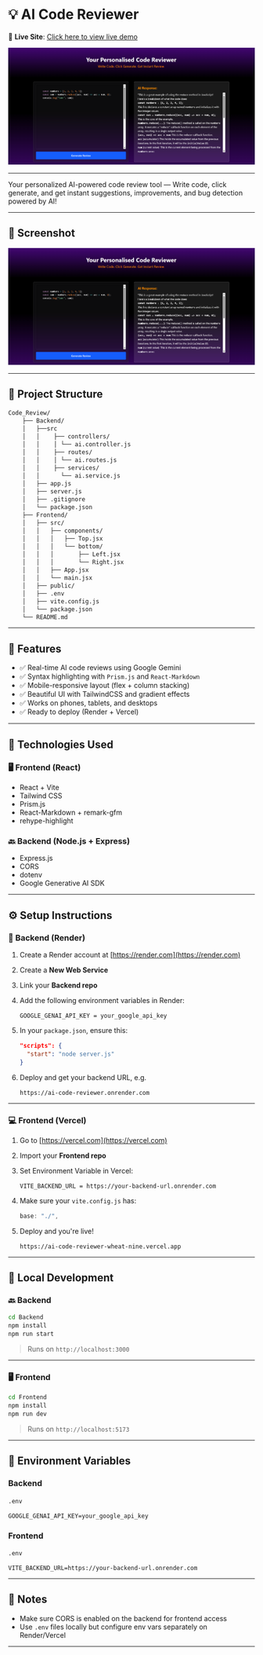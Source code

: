 # 💡 AI Code Reviewer

🔗 **Live Site**: [Click here to view live demo](https://ai-code-reviewer-wheat-nine.vercel.app)
<p align="center">
  <img src="./app-preview.png" alt="App Screenshot" width="700"/>
</p>

---

Your personalized AI-powered code review tool — Write code, click generate, and get instant suggestions, improvements, and bug detection powered by AI!

---

## 📸 Screenshot

![Screenshot of Code Review App](./app-preview.png)

---

## 📁 Project Structure

```
Code_Review/
    ├── Backend/
    │   ├──src
    │   │    ├── controllers/
    │   │    │ └── ai.controller.js 
    │   │    ├── routes/
    │   │    │ └── ai.routes.js 
    │   │    ├── services/
    │   │      └── ai.service.js 
    │   ├── app.js 
    │   ├── server.js 
    │   ├── .gitignore
    │   └── package.json
    ├── Frontend/
    │   ├── src/
    │   │   ├── components/
    │   │   │   ├── Top.jsx
    │   │   │   └── bottom/
    │   │   │       ├── Left.jsx
    │   │   │       └── Right.jsx
    │   │   ├── App.jsx
    │   │   └── main.jsx
    │   ├── public/
    │   ├── .env
    │   ├── vite.config.js
    │   └── package.json
    └── README.md
```

---

## 🚀 Features

- ✅ Real-time AI code reviews using Google Gemini
- ✅ Syntax highlighting with `Prism.js` and `React-Markdown`
- ✅ Mobile-responsive layout (flex + column stacking)
- ✅ Beautiful UI with TailwindCSS and gradient effects
- ✅ Works on phones, tablets, and desktops
- ✅ Ready to deploy (Render + Vercel)

---

## 🧠 Technologies Used

### 🖥️ Frontend (React)
- React + Vite
- Tailwind CSS
- Prism.js
- React-Markdown + remark-gfm
- rehype-highlight

### 🔙 Backend (Node.js + Express)
- Express.js
- CORS
- dotenv
- Google Generative AI SDK

---

## ⚙️ Setup Instructions

### 🔧 Backend (Render)

1. Create a Render account at [https://render.com](https://render.com)
2. Create a **New Web Service**
3. Link your **Backend repo**
4. Add the following environment variables in Render:

   ```
   GOOGLE_GENAI_API_KEY = your_google_api_key
   ```

5. In your `package.json`, ensure this:

   ```json
   "scripts": {
     "start": "node server.js"
   }
   ```

6. Deploy and get your backend URL, e.g.  
   ```
   https://ai-code-reviewer.onrender.com
   ```

---

### 💻 Frontend (Vercel)

1. Go to [https://vercel.com](https://vercel.com)
2. Import your **Frontend repo**
3. Set Environment Variable in Vercel:

   ```
   VITE_BACKEND_URL = https://your-backend-url.onrender.com
   ```

4. Make sure your `vite.config.js` has:

   ```js
   base: "./",
   ```

5. Deploy and you're live!
    ```
    https://ai-code-reviewer-wheat-nine.vercel.app
    ```

---

## 🧪 Local Development

### 🔙 Backend

```bash
cd Backend
npm install
npm run start
```

> Runs on `http://localhost:3000`

---

### 🖥️ Frontend

```bash
cd Frontend
npm install
npm run dev
```

> Runs on `http://localhost:5173`

---

## 🔐 Environment Variables

### Backend

`.env`
```env
GOOGLE_GENAI_API_KEY=your_google_api_key
```

### Frontend

`.env`
```env
VITE_BACKEND_URL=https://your-backend-url.onrender.com
```

---

## 📌 Notes

- Make sure CORS is enabled on the backend for frontend access
- Use `.env` files locally but configure env vars separately on Render/Vercel

---
